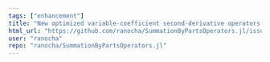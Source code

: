 ```yaml
---
tags: ["enhancement"]
title: "New optimized variable-coefficient second-derivative operators of Stierstr\u00f6m, Almquist, Mattsson"
html_url: "https://github.com/ranocha/SummationByPartsOperators.jl/issues/170"
user: "ranocha"
repo: "ranocha/SummationByPartsOperators.jl"
---
```


